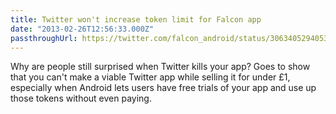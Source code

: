 ```yaml
---
title: Twitter won't increase token limit for Falcon app
date: "2013-02-26T12:56:33.000Z"
passthroughUrl: https://twitter.com/falcon_android/status/306340529405300736
---
```


Why are people still surprised when Twitter kills your app? Goes to show that you can't make a viable Twitter app while selling it for under £1, especially when Android lets users have free trials of your app and use up those tokens without even paying.